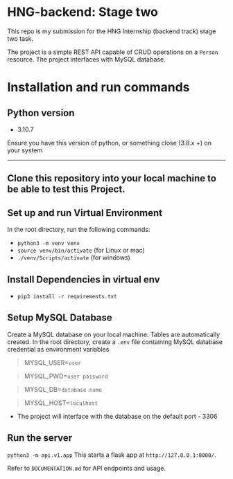 # HNG-backend: Stage two

This repo is my submission for the HNG Internship (backend track) stage two task.

The project is a simple REST API capable of CRUD operations on a `Person` resource. The project interfaces with MySQL database.


# Installation and run commands

## Python version
- 3.10.7

Ensure you have this version of python, or something close (3.8.x +) on your system
***
## Clone this repository into your local machine to be able to test this Project.

## Set up and run Virtual Environment
In the root directory, run the following commands:
- `python3 -m venv venv`
- `source venv/bin/activate` (for Linux or mac)
- `./venv/Scripts/activate`  (for windows)

## Install Dependencies in virtual env
- `pip3 install -r requirements.txt`

## Setup MySQL Database
Create a MySQL database on your local machine. Tables are automatically created.
In the root directory, create a `.env` file containing MySQL database credential as environment variables

> MYSQL_USER=`user`

> MYSQL_PWD=`user password`

> MYSQL_DB=`database name`

> MYSQL_HOST=`localhost`
* The project will interface with the database on the default port - 3306

## Run the server
`python3 -m api.v1.app`
This starts a flask app at `http://127.0.0.1:8000/`.

Refer to `DOCUMENTATION.md` for API endpoints and usage.

